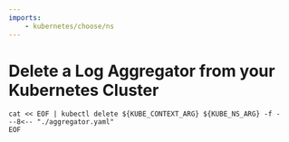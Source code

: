 ```yaml
---
imports:
    - kubernetes/choose/ns
---
```


# Delete a Log Aggregator from your Kubernetes Cluster

```shell
cat << EOF | kubectl delete ${KUBE_CONTEXT_ARG} ${KUBE_NS_ARG} -f -
--8<-- "./aggregator.yaml"
EOF
```
